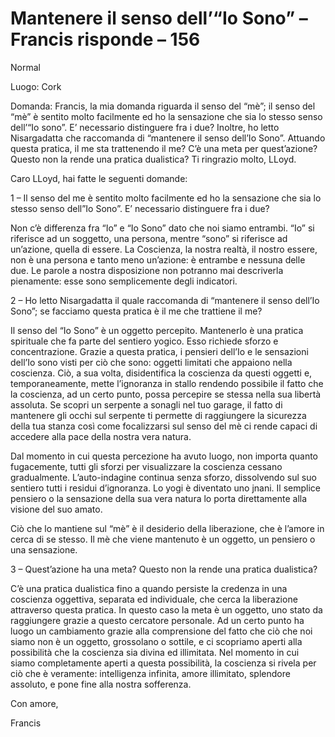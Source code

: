 # Mantenere il senso dell’“Io Sono” – Francis risponde – 156

Normal

Luogo: Cork

Domanda: Francis, la mia domanda riguarda il senso del “mè”; il senso del “mè” è sentito molto facilmente ed ho la sensazione che sia lo stesso senso dell’“Io sono”. E’ necessario distinguere fra i due? Inoltre, ho letto Nisargadatta che raccomanda di “mantenere il senso dell’Io Sono”. Attuando questa pratica, il me sta trattenendo il me? C’è una meta per quest’azione? Questo non la rende una pratica dualistica? Ti ringrazio molto, LLoyd.

Caro LLoyd, hai fatte le seguenti domande:

1 – Il senso del me è sentito molto facilmente ed ho la sensazione che sia lo stesso senso dell”Io Sono”. E’ necessario distinguere fra i due?

Non c’è differenza fra “Io” e “Io Sono” dato che noi siamo entrambi. “Io” si riferisce ad un soggetto, una persona, mentre “sono” si riferisce ad un’azione, quella di essere. La Coscienza, la nostra realtà, il nostro essere, non è una persona e tanto meno un’azione: è entrambe e nessuna delle due. Le parole a nostra disposizione non potranno mai descriverla pienamente: esse sono semplicemente degli indicatori.

2 – Ho letto Nisargadatta il quale raccomanda di “mantenere il senso dell’Io Sono”; se facciamo questa pratica è il me che trattiene il me? 

Il senso del “Io Sono” è un oggetto percepito. Mantenerlo è una pratica spirituale che fa parte del sentiero yogico. Esso richiede sforzo e concentrazione. Grazie a questa pratica, i pensieri dell’Io e le sensazioni dell’Io sono visti per ciò che sono: oggetti limitati che appaiono nella coscienza. Ciò, a sua volta, disidentifica la coscienza da questi oggetti e, temporaneamente, mette l’ignoranza in stallo rendendo possibile il fatto che la coscienza, ad un certo punto, possa percepire se stessa nella sua libertà assoluta. Se scopri un serpente a sonagli nel tuo garage, il fatto di mantenere gli occhi sul serpente ti permette di raggiungere la sicurezza della tua stanza così come focalizzarsi sul senso del mè ci rende capaci di accedere alla pace della nostra vera natura.

Dal momento in cui questa percezione ha avuto luogo, non importa quanto fugacemente, tutti gli sforzi per visualizzare la coscienza cessano gradualmente. L’auto-indagine continua senza sforzo, dissolvendo sul suo sentiero tutti i residui d’ignoranza. Lo yogi è diventato uno jnani. Il semplice pensiero o la sensazione della sua vera natura lo porta direttamente alla visione del suo amato. 

Ciò che lo mantiene sul “mè” è il desiderio della liberazione, che è l’amore in cerca di se stesso. Il mè che viene mantenuto è un oggetto, un pensiero o una sensazione.

3 – Quest’azione ha una meta? Questo non la rende una pratica dualistica?

C’è una pratica dualistica fino a quando persiste la credenza in una coscienza oggettiva, separata ed individuale, che cerca la liberazione attraverso questa pratica. In questo caso la meta è un oggetto, uno stato da raggiungere grazie a questo cercatore personale. Ad un certo punto ha luogo un cambiamento grazie alla comprensione del fatto che ciò che noi siamo non è un oggetto, grossolano o sottile, e ci scopriamo aperti alla possibilità che la coscienza sia divina ed illimitata. Nel momento in cui siamo completamente aperti a questa possibilità, la coscienza si rivela per ciò che è veramente: intelligenza infinita, amore illimitato, splendore assoluto, e pone fine alla nostra sofferenza.

Con amore,

Francis

